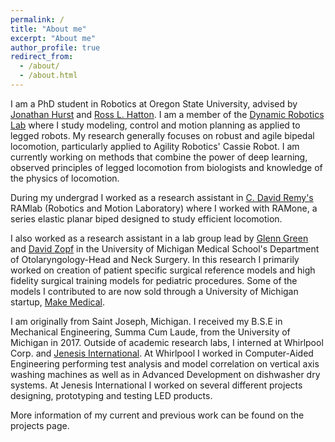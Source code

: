 ```yaml
---
permalink: /
title: "About me"
excerpt: "About me"
author_profile: true
redirect_from: 
  - /about/
  - /about.html
---
```


I am a PhD student in Robotics at Oregon State University, advised by [Jonathan Hurst](https://mime.oregonstate.edu/people/hurst) and [Ross L. Hatton](http://www.rosslhatton.com/). 
I am a member of the [Dynamic Robotics Lab](https://mime.oregonstate.edu/research/drl/) where I study modeling, control and motion planning as applied to legged robots. My research generally focuses on robust and agile bipedal locomotion, particularly applied to Agility Robotics' Cassie Robot.
I am currently working on methods that combine the power of deep learning, observed principles of legged locomotion from biologists and knowledge of the physics of locomotion.

During my undergrad I worked as a research assistant in [C. David Remy's](https://www.uni-stuttgart.de/en/press/experts/Prof.-Dr.-C.-David-Remy) RAMlab (Robotics and Motion Laboratory) where I worked with RAMone, a series elastic planar biped designed to study efficient locomotion.

I also worked as a research assistant in a lab group lead by [Glenn Green](https://medicine.umich.edu/dept/otolaryngology/glenn-e-green-md) and [David Zopf](https://medicine.umich.edu/dept/otolaryngology/david-zopf-md-ms) in the University of Michigan Medical School's Department of Otolaryngology-Head and Neck Surgery.
In this research I primarily worked on creation of patient specific surgical reference models and high fidelity surgical training models for pediatric procedures. 
Some of the models I contributed to are now sold through a University of Michigan startup, [Make Medical](https://www.makemedical.net/).

I am originally from Saint Joseph, Michigan. 
I received my B.S.E in Mechanical Engineering, Summa Cum Laude, from the University of Michigan in 2017.
Outside of academic research labs, I interned at Whirlpool Corp. and [Jenesis International](https://www.jenesisinc.com/).
At Whirlpool I worked in Computer-Aided Engineering performing test analysis and model correlation on vertical axis washing machines as well as in Advanced Development on dishwasher dry systems.
At Jenesis International I worked on several different projects designing, prototyping and testing LED products.

More information of my current and previous work can be found on the projects page. 